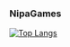 ### NipaGames

[![Top Langs](https://github-readme-stats.vercel.app/api/top-langs/?username=NipaGames&compact=true)](https://github.com/anuraghazra/github-readme-stats)
